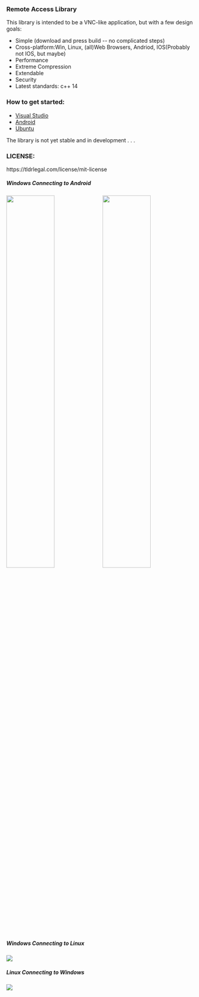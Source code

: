 <h3>Remote Access Library</h3>
<p>This library is intended to be a VNC-like application, but with a few design goals:
<ul>
<li>
Simple  (download and press build -- no complicated steps)
</li>
<li>
Cross-platform:Win, Linux, (all)Web Browsers, Andriod, IOS(Probably not IOS, but maybe)
</li>
<li>
Performance 
</li>
<li>
Extreme Compression 
</li>
<li>
Extendable 
</li>
<li>
Security
</li>
<li>
Latest standards: c++ 14 
</li>
</ul>
<h3>How to get started:</h3>
<ul>
<li>
<a href="https://github.com/smasherprog/Remote_Access_Library/wiki/Visual-Studio-Development">Visual Studio</a>
</li>
<li><a href="https://github.com/smasherprog/Remote_Access_Library/wiki/Android-Development">Android</a> </li>
<li>
<a href="https://github.com/smasherprog/Remote_Access_Library/wiki/Ubuntu-Development">Ubuntu</a>
</li>
</ul>
</p>
<p>The library is not yet stable and in development . . . </p>


<h3>LICENSE:</h3>
<p>https://tldrlegal.com/license/mit-license</p>
<p>
<h5>Windows Connecting to Android</h5>
<img style="width:50%;float:left;" src="https://raw.githubusercontent.com/smasherprog/Remote_Access_Library/master/Android.PNG" target="_blank"/>
<img style="width:50%;float:left;" src="https://raw.githubusercontent.com/smasherprog/Remote_Access_Library/master/android2.PNG" target="_blank"/>
</p>
<p>
<h5>Windows Connecting to Linux</h5>
<img src="https://raw.githubusercontent.com/smasherprog/Remote_Access_Library/master/Windows_to_Linux.png" target="_blank"/>
</p>
<p>
<h5>Linux Connecting to Windows</h5>
<img src="https://raw.githubusercontent.com/smasherprog/Remote_Access_Library/master/linux_to_windows.png" target="_blank"/>
</p>

